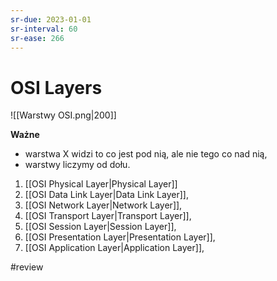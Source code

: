 ```yaml
---
sr-due: 2023-01-01
sr-interval: 60
sr-ease: 266
---
```


# OSI Layers

![[Warstwy OSI.png|200]]

**Ważne**
- warstwa X widzi to co jest pod nią, ale nie tego co nad nią,
- warstwy liczymy od dołu.

1. [[OSI Physical Layer|Physical Layer]]
2. [[OSI Data Link Layer|Data Link Layer]],
3. [[OSI Network Layer|Network Layer]],
4. [[OSI Transport Layer|Transport Layer]],
5. [[OSI Session Layer|Session Layer]],
6. [[OSI Presentation Layer|Presentation Layer]],
7. [[OSI Application Layer|Application Layer]],

#review